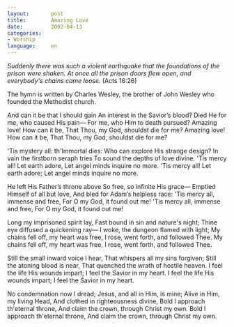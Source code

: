 ```yaml
---
layout:       post
title:        Amazing Love
date:         2002-04-13
categories:
- Worship
language:     en
---
```

<em>Suddenly there was such a violent earthquake that the foundations of the prison were shaken. At once all the prison doors flew open, and everybody's chains came loose.</em> (Acts 16:26)

The hymn is written by Charles Wesley, the brother of John Wesley who founded the Methodist church.

And can it be that I should gain
An interest in the Savior’s blood?
Died He for me, who caused His pain—
For me, who Him to death pursued?
Amazing love! How can it be,
That Thou, my God, shouldst die for me?
Amazing love! How can it be,
That Thou, my God, shouldst die for me?

\'Tis mystery all: th\'Immortal dies:
Who can explore His strange design?
In vain the firstborn seraph tries
To sound the depths of love divine.
\'Tis mercy all! Let earth adore,
Let angel minds inquire no more.
\'Tis mercy all! Let earth adore;
Let angel minds inquire no more.

He left His Father’s throne above
So free, so infinite His grace—
Emptied Himself of all but love,
And bled for Adam’s helpless race:
\'Tis mercy all, immense and free,
For O my God, it found out me!
\'Tis mercy all, immense and free,
For O my God, it found out me!

Long my imprisoned spirit lay,
Fast bound in sin and nature\'s night;
Thine eye diffused a quickening ray—
I woke, the dungeon flamed with light;
My chains fell off, my heart was free,
I rose, went forth, and followed Thee.
My chains fell off, my heart was free,
I rose, went forth, and followed Thee.

Still the small inward voice I hear,
That whispers all my sins forgiven;
Still the atoning blood is near,
That quenched the wrath of hostile heaven.
I feel the life His wounds impart;
I feel the Savior in my heart.
I feel the life His wounds impart;
I feel the Savior in my heart.

No condemnation now I dread;
Jesus, and all in Him, is mine;
Alive in Him, my living Head,
And clothed in righteousness divine,
Bold I approach th\'eternal throne,
And claim the crown, through Christ my own.
Bold I approach th\'eternal throne,
And claim the crown, through Christ my own.

